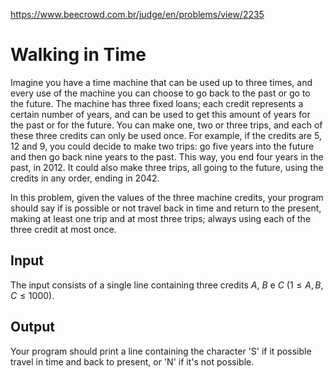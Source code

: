 https://www.beecrowd.com.br/judge/en/problems/view/2235

# Walking in Time

Imagine you have a time machine that can be used up to three times, and every
use of the machine you can choose to go back to the past or go to the future.
The machine has three fixed loans; each credit represents a certain number of
years, and can be used to get this amount of years for the past or for the
future. You can make one, two or three trips, and each of these three credits
can only be used once. For example, if the credits are 5, 12 and 9, you could
decide to make two trips: go five years into the future and then go back nine
years to the past. This way, you end four years in the past, in 2012. It could
also make three trips, all going to the future, using the credits in any
order, ending in 2042.

In this problem, given the values of the three machine credits, your program
should say if is possible or not travel back in time and return to the
present, making at least one trip and at most three trips; always using each
of the three credit at most once.

## Input

The input consists of a single line containing three credits $A$, $B$ e $C$
($1 \leq A, B, C \leq 1000$).

## Output

Your program should print a line containing the character 'S' if it possible
travel in time and back to present, or 'N' if it's not possible.

